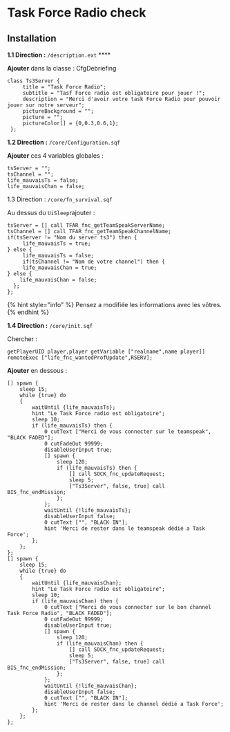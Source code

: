 # Task Force Radio check

## Installation <a id="bkmrk-page-title"></a>

**1.1 Direction :** `/description.ext` ****

**Ajouter** dans la classe  : CfgDebriefing

```text
class Ts3Server {
     title = "Task Force Radio";
     subtitle = "Tasf Force radio est obligatoire pour jouer !";
     description = "Merci d'avoir votre task Force Radio pour pouvoir jouer sur notre serveur";
     pictureBackground = "";
     picture = "";
     pictureColor[] = {0,0.3,0.6,1};
 };
```

**1.2 Direction :** `/core/Configuration.sqf`

**Ajouter** ces  4 variables globales :

```text
tsServer = "";
tsChannel = "";
life_mauvaisTs = false;
life_mauvaisChan = false;
```

1.3 Direction : `/core/fn_survival.sqf`  

Au dessus du `UiSleep`rajouter :

```text
tsServer = [] call TFAR_fnc_getTeamSpeakServerName;
tsChannel = [] call TFAR_fnc_getTeamSpeakChannelName;
if(tsServer != "Nom du server ts3") then {
     life_mauvaisTs = true;
} else {
     life_mauvaisTs = false;
     if(tsChannel != "Nom de votre channel") then {
     life_mauvaisChan = true;
} else {
    life_mauvaisChan = false;
  };
};
```

{% hint style="info" %}
 Pensez a modifiée les informations avec les vôtres.
{% endhint %}

**1.4 Direction :** `/core/init.sqf`

Chercher :

`getPlayerUID player,player getVariable ["realname",name player]] remoteExec ["life_fnc_wantedProfUpdate",RSERV];`

**Ajouter** en dessous :

```text
[] spawn {
    sleep 15;
    while {true} do
    {
        waitUntil {life_mauvaisTs};
        hint "Le Task Force radio est obligatoire";
        sleep 10;
        if (life_mauvaisTs) then {
            0 cutText ["Merci de vous connecter sur le teamspeak", "BLACK FADED"];
            0 cutFadeOut 99999;
            disableUserInput true;
            [] spawn {
                sleep 120;
                if (life_mauvaisTs) then {
                    [] call SOCK_fnc_updateRequest;
                    sleep 5;
                    ["Ts3Server", false, true] call BIS_fnc_endMission;
                };
            };
            waitUntil {!life_mauvaisTs};
            disableUserInput false;
            0 cutText ["", "BLACK IN"];
            hint 'Merci de rester dans le teamspeak dédié a Task Force';
        };
    };
};
[] spawn {
    sleep 15;
    while {true} do
    {
        waitUntil {life_mauvaisChan};
        hint "Le Task Force radio est obligatoire";
        sleep 10;
        if (life_mauvaisChan) then {
            0 cutText ["Merci de vous connecter sur le bon channel Task Force Radio", "BLACK FADED"];
            0 cutFadeOut 99999;
            disableUserInput true;
            [] spawn {
                sleep 120;
                if (life_mauvaisChan) then {
                    [] call SOCK_fnc_updateRequest;
                    sleep 5;
                    ["Ts3Server", false, true] call BIS_fnc_endMission;
                };
            };
            waitUntil {!life_mauvaisChan};
            disableUserInput false;
            0 cutText ["", "BLACK IN"];
            hint 'Merci de rester dans le channel dédié a Task Force';
        };
    };
};
```



